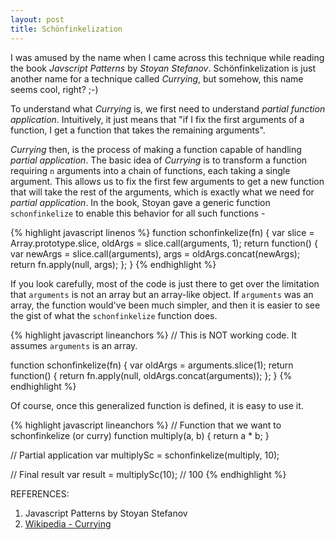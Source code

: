 ```yaml
---
layout: post
title: Schönfinkelization
---
```


I was amused by the name when I came across this technique while reading the book *Javscript Patterns* by _Stoyan Stefanov_. Schönfinkelization is just another name for a technique called _Currying_, but somehow, this name seems cool, right? ;-) 

To understand what _Currying_ is, we first need to understand _partial function application_. Intuitively, it just means that "if I fix the first arguments of a function, I get a function that takes the remaining arguments".

_Currying_ then, is the process of making a function capable of handling _partial application_. The basic idea of _Currying_ is to transform a function requiring `n` arguments into a chain of functions, each taking a single argument. This allows us to fix the first few arguments to get a new function that will take the rest of the arguments, which is exactly what we need for _partial application_. In the book, Stoyan gave a generic function `schonfinkelize` to enable this behavior for all such functions -

{% highlight javascript linenos %}
function schonfinkelize(fn) {
  var slice = Array.prototype.slice,
    oldArgs = slice.call(arguments, 1);
  return function() {
    var newArgs = slice.call(arguments),
      args = oldArgs.concat(newArgs);
    return fn.apply(null, args);
  };
}
{% endhighlight %}

If you look carefully, most of the code is just there to get over the limitation that `arguments` is not an array but an array-like object. If `arguments` was an array, the function would've been much simpler, and then it is easier to see the gist of what the `schonfinkelize` function does.

{% highlight javascript lineanchors %}
// This is NOT working code. It assumes `arguments` is an array.

function schonfinkelize(fn) {
  var oldArgs = arguments.slice(1);
  return function() {
    return fn.apply(null, oldArgs.concat(arguments));
  };
}
{% endhighlight %}

Of course, once this generalized function is defined, it is easy to use it.

{% highlight javascript lineanchors %}
// Function that we want to schonfinkelize (or curry)
function multiply(a, b) {
  return a * b;
}

// Partial application
var multiplySc = schonfinkelize(multiply, 10);

// Final result
var result = multiplySc(10); // 100
{% endhighlight %}

REFERENCES:
1. Javascript Patterns by Stoyan Stefanov 
2. [Wikipedia - Currying](http://en.wikipedia.org/wiki/Currying)
